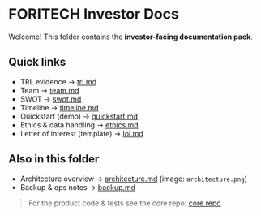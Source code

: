 # FORITECH Investor Docs

Welcome! This folder contains the **investor-facing documentation pack**.

## Quick links
- TRL evidence → [trl.md](trl.md)
- Team → [team.md](team.md)
- SWOT → [swot.md](swot.md)
- Timeline → [timeline.md](timeline.md)
- Quickstart (demo) → [quickstart.md](quickstart.md)
- Ethics & data handling → [ethics.md](ethics.md)
- Letter of interest (template) → [loi.md](loi.md)

## Also in this folder
- Architecture overview → [architecture.md](architecture.md) (image: `architecture.png`)
- Backup & ops notes → [backup.md](backup.md)

> For the product code & tests see the core repo:
> [core repo](https://github.com/foritech-secure-system/foritech-secure-system)
